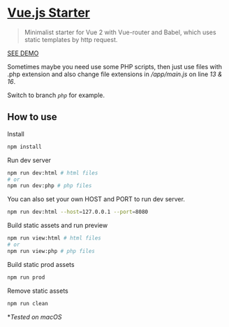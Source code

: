 # [Vue.js Starter](https://tstabla.github.io/Vue.js-starter/)

> Minimalist starter for Vue 2 with Vue-router and Babel, which uses static templates by http request.

[SEE DEMO](https://tstabla.github.io/Vue.js-starter/)

Sometimes maybe you need use some PHP scripts, then just use files with .php extension and also change file extensions in */app/main.js* on line *13 & 16*.

Switch to branch *`php`* for example.

## How to use

Install
```bash
npm install
```


Run dev server
```bash 
npm run dev:html # html files
# or
npm run dev:php # php files
``` 
You can also set your own HOST and PORT to run dev server.
```bash 
npm run dev:html --host=127.0.0.1 --port=8080
```

Build static assets and run preview
```bash 
npm run view:html # html files
# or
npm run view:php # php files
```

Build static prod assets
```bash 
npm run prod
```

Remove static assets
```bash 
npm run clean
```

**Tested on macOS*

